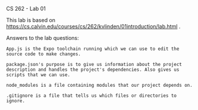 CS 262 - Lab 01

This lab is based on https://cs.calvin.edu/courses/cs/262/kvlinden/01introduction/lab.html .

Answers to the lab questions:

    App.js is the Expo toolchain running which we can use to edit the source code to make changes.

    package.json's purpose is to give us information about the project description and handles the project's dependencies. Also gives us scripts that we can use.

    node_modules is a file containing modules that our project depends on.

    .gitignore is a file that tells us which files or directories to ignore.
